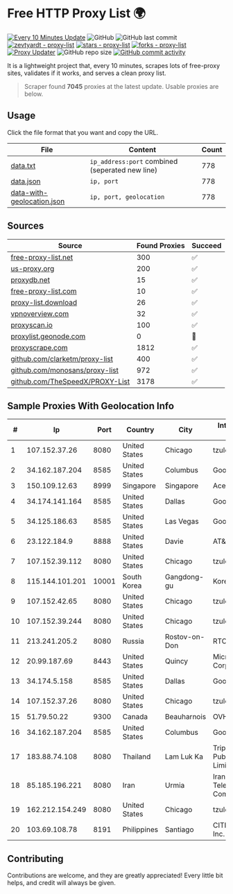 
# Free HTTP Proxy List 🌍

[![Every 10 Minutes Update](https://github.com/mertguvencli/http-proxy-list/actions/workflows/main.yml/badge.svg?branch=main)](https://github.com/mertguvencli/http-proxy-list/actions/workflows/main.yml)
![GitHub](https://img.shields.io/github/license/mertguvencli/http-proxy-list)
![GitHub last commit](https://img.shields.io/github/last-commit/mertguvencli/http-proxy-list)
[![zevtyardt - proxy-list](https://img.shields.io/static/v1?label=zevtyardt&message=proxy-list&color=blue&logo=github)](https://github.com/zevtyardt/proxy-list "Go to GitHub repo")
[![stars - proxy-list](https://img.shields.io/github/stars/zevtyardt/proxy-list?style=social)](https://github.com/zevtyardt/proxy-list)
[![forks - proxy-list](https://img.shields.io/github/forks/zevtyardt/proxy-list?style=social)](https://github.com/zevtyardt/proxy-list)
[![Proxy Updater](https://github.com/zevtyardt/proxy-list/workflows/Proxy%20Updater/badge.svg)](https://github.com/zevtyardt/proxy-list/actions?query=workflow:"Proxy+Updater")
![GitHub repo size](https://img.shields.io/github/repo-size/zevtyardt/proxy-list)
[![GitHub commit activity](https://img.shields.io/github/commit-activity/m/zevtyardt/proxy-list?logo=commits)](https://github.com/zevtyardt/proxy-list/commits/main)

It is a lightweight project that, every 10 minutes, scrapes lots of free-proxy sites, validates if it works, and serves a clean proxy list.

> Scraper found **7045** proxies at the latest update. Usable proxies are below.

## Usage

Click the file format that you want and copy the URL.

|File|Content|Count|
|----|-------|-----|
|[data.txt](https://raw.githubusercontent.com/mertguvencli/http-proxy-list/main/proxy-list/data.txt)|`ip_address:port` combined (seperated new line)|778|
|[data.json](https://raw.githubusercontent.com/mertguvencli/http-proxy-list/main/proxy-list/data.json)|`ip, port`|778|
|[data-with-geolocation.json](https://raw.githubusercontent.com/mertguvencli/http-proxy-list/main/proxy-list/data-with-geolocation.json)|`ip, port, geolocation`|778|

## Sources

|Source|Found Proxies|Succeed|
|------|-------------|-------|
|[free-proxy-list.net](https://free-proxy-list.net)|300|✅|
|[us-proxy.org](https://www.us-proxy.org)|200|✅|
|[proxydb.net](http://proxydb.net)|15|✅|
|[free-proxy-list.com](https://free-proxy-list.com/?page=&port=&type%5B%5D=http&type%5B%5D=https&up_time=0&search=Search)|10|✅|
|[proxy-list.download](https://www.proxy-list.download/HTTP)|26|✅|
|[vpnoverview.com](https://vpnoverview.com/privacy/anonymous-browsing/free-proxy-servers)|32|✅|
|[proxyscan.io](https://www.proxyscan.io)|100|✅|
|[proxylist.geonode.com](https://proxylist.geonode.com/api/proxy-list?limit=300&page=1&sort_by=lastChecked&sort_type=desc&protocols=http,https)|0|🚫|
|[proxyscrape.com](https://api.proxyscrape.com/v2/?request=displayproxies&protocol=http&timeout=10000&country=all&ssl=all&anonymity=all)|1812|✅|
|[github.com/clarketm/proxy-list](https://raw.githubusercontent.com/clarketm/proxy-list/master/proxy-list-raw.txt)|400|✅|
|[github.com/monosans/proxy-list](https://raw.githubusercontent.com/monosans/proxy-list/main/proxies/http.txt)|972|✅|
|[github.com/TheSpeedX/PROXY-List](https://raw.githubusercontent.com/TheSpeedX/PROXY-List/master/http.txt)|3178|✅|


## Sample Proxies With Geolocation Info

|#|Ip|Port|Country|City|Internet Service Provider|
|-|--|----|-------|----|-------------------------|
|1|107.152.37.26|8080|United States|Chicago|tzulo, inc.|
|2|34.162.187.204|8585|United States|Columbus|Google LLC|
|3|150.109.12.63|8999|Singapore|Singapore|Aceville Pte.ltd|
|4|34.174.141.164|8585|United States|Dallas|Google LLC|
|5|34.125.186.63|8585|United States|Las Vegas|Google LLC|
|6|23.122.184.9|8888|United States|Davie|AT&T Services, Inc.|
|7|107.152.39.112|8080|United States|Chicago|tzulo, inc.|
|8|115.144.101.201|10001|South Korea|Gangdong-gu|Korea Telecom|
|9|107.152.42.65|8080|United States|Chicago|tzulo, inc.|
|10|107.152.39.244|8080|United States|Chicago|tzulo, inc.|
|11|213.241.205.2|8080|Russia|Rostov-on-Don|RTCOMM-YUG|
|12|20.99.187.69|8443|United States|Quincy|Microsoft Corporation|
|13|34.174.5.158|8585|United States|Dallas|Google LLC|
|14|107.152.37.26|8080|United States|Chicago|tzulo, inc.|
|15|51.79.50.22|9300|Canada|Beauharnois|OVH SAS|
|16|34.162.187.204|8585|United States|Columbus|Google LLC|
|17|183.88.74.108|8080|Thailand|Lam Luk Ka|Triple T Broadband Public Company Limited|
|18|85.185.196.221|8080|Iran|Urmia|Iran Telecommunication Company PJS|
|19|162.212.154.249|8080|United States|Chicago|tzulo, inc.|
|20|103.69.108.78|8191|Philippines|Santiago|CITI Cableworld Inc.|



## Contributing

Contributions are welcome, and they are greatly appreciated! Every
little bit helps, and credit will always be given.

